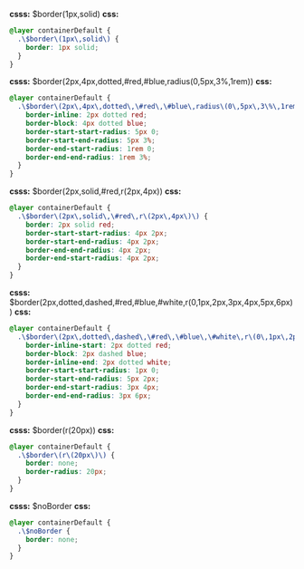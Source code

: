 **csss:** $border(1px,solid)
**css:**
```css
@layer containerDefault {
  .\$border\(1px\,solid\) {
    border: 1px solid;
  }
}
```

**csss:** $border(2px,4px,dotted,#red,#blue,radius(0,5px,3%,1rem))
**css:**
```css
@layer containerDefault {
  .\$border\(2px\,4px\,dotted\,\#red\,\#blue\,radius\(0\,5px\,3\%\,1rem\)\) {
    border-inline: 2px dotted red;
    border-block: 4px dotted blue;
    border-start-start-radius: 5px 0;
    border-start-end-radius: 5px 3%;
    border-end-start-radius: 1rem 0;
    border-end-end-radius: 1rem 3%;
  }
}
```

**csss:** $border(2px,solid,#red,r(2px,4px))
**css:**
```css
@layer containerDefault {
  .\$border\(2px\,solid\,\#red\,r\(2px\,4px\)\) {
    border: 2px solid red;
    border-start-start-radius: 4px 2px;
    border-start-end-radius: 4px 2px;
    border-end-end-radius: 4px 2px;
    border-end-start-radius: 4px 2px;
  }
}
```

**csss:** $border(2px,dotted,dashed,#red,#blue,#white,r(0,1px,2px,3px,4px,5px,6px))
**css:**
```css
@layer containerDefault {
  .\$border\(2px\,dotted\,dashed\,\#red\,\#blue\,\#white\,r\(0\,1px\,2px\,3px\,4px\,5px\,6px\)\) {
    border-inline-start: 2px dotted red;
    border-block: 2px dashed blue;
    border-inline-end: 2px dotted white;
    border-start-start-radius: 1px 0;
    border-start-end-radius: 5px 2px;
    border-end-start-radius: 3px 4px;
    border-end-end-radius: 3px 6px;
  }
}
```

**csss:** $border(r(20px))
**css:**
```css
@layer containerDefault {
  .\$border\(r\(20px\)\) {
    border: none;
    border-radius: 20px;
  }
}
```

**csss:** $noBorder
**css:**
```css
@layer containerDefault {
  .\$noBorder {
    border: none;
  }
}
```